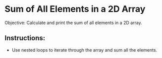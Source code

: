 # Sum of All Elements in a 2D Array
Objective: Calculate and print the sum of all elements in a 2D array.

## Instructions:
- Use nested loops to iterate through the array and sum all the elements.